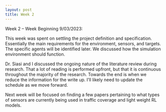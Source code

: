 ```yaml
---
layout: post
title: Week 2
---
```


Week 2 – Week Beginning 9/03/2023:

This week was spent on settling the project definition and specification. Essentially the main requirements for the environment, sensors, and targets. The specific agents will be identified later. We discussed how the simulation environment should function. 

Dr. Siasi and I discussed the ongoing nature of the literature review during research. That a lot of reading is performed upfront, but that it is continuous throughout the majority of the research. Towards the end is when we reduce the information for the write up.  I’ll likely need to update the schedule as we move forward.

Next week will be focused on finding a few papers pertaining to what types of sensors are currently being used in traffic coverage and light weight RL models.
